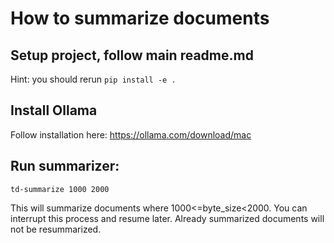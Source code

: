 # How to summarize documents

## Setup project, follow main readme.md

Hint: you should rerun `pip install -e .`

## Install Ollama

Follow installation here: https://ollama.com/download/mac

## Run summarizer:

`td-summarize 1000 2000`

This will summarize documents where 1000<=byte_size<2000.
You can interrupt this process and resume later. Already summarized documents will not be resummarized.